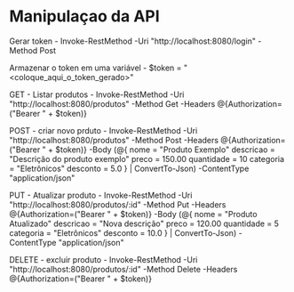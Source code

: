 # Manipulaçao da API

Gerar token - Invoke-RestMethod -Uri "http://localhost:8080/login" -Method Post

Armazenar o token em uma variável - $token = "<coloque_aqui_o_token_gerado>"

GET - Listar produtos - Invoke-RestMethod -Uri "http://localhost:8080/produtos" -Method Get -Headers @{Authorization=("Bearer " + $token)}

POST - criar novo prduto - Invoke-RestMethod -Uri "http://localhost:8080/produtos" -Method Post -Headers @{Authorization=("Bearer " + $token)} -Body (@{
    nome = "Produto Exemplo"
    descricao = "Descrição do produto exemplo"
    preco = 150.00
    quantidade = 10
    categoria = "Eletrônicos"
    desconto = 5.0
} | ConvertTo-Json) -ContentType "application/json"

PUT - Atualizar produto - Invoke-RestMethod -Uri "http://localhost:8080/produtos/:id" -Method Put -Headers @{Authorization=("Bearer " + $token)} -Body (@{
    nome = "Produto Atualizado"
    descricao = "Nova descrição"
    preco = 120.00
    quantidade = 5
    categoria = "Eletrônicos"
    desconto = 10.0
} | ConvertTo-Json) -ContentType "application/json"

DELETE - excluir produto - Invoke-RestMethod -Uri "http://localhost:8080/produtos/:id" -Method Delete -Headers @{Authorization=("Bearer " + $token)}
